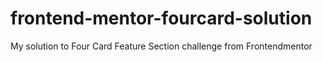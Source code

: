 # frontend-mentor-fourcard-solution
My solution to Four Card Feature Section challenge from Frontendmentor
